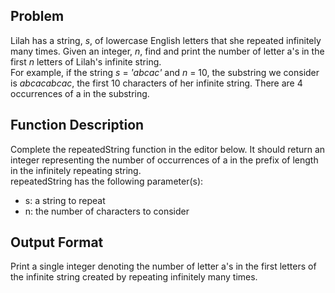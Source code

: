 ## Problem
Lilah has a string, *s*, of lowercase English letters that she repeated infinitely many times. Given an integer, *n*, find and print the number of letter a's in the first *n* letters of Lilah's infinite string.  
For example, if the string *s* = *'abcac'* and *n* = 10, the substring we consider is *abcacabcac*, the first 10 characters of her infinite string. There are 4 occurrences of a in the substring.

## Function Description

Complete the repeatedString function in the editor below. It should return an integer representing the number of occurrences of a in the prefix of length  in the infinitely repeating string.  
repeatedString has the following parameter(s):  
- s: a string to repeat
- n: the number of characters to consider

## Output Format
Print a single integer denoting the number of letter a's in the first letters of the infinite string created by repeating infinitely many times.